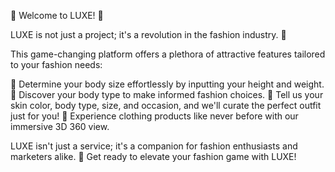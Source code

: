 👗 Welcome to LUXE! 👠

LUXE is not just a project; it's a revolution in the fashion industry. 🌟

This game-changing platform offers a plethora of attractive features tailored to your fashion needs:

📏 Determine your body size effortlessly by inputting your height and weight.
👚 Discover your body type to make informed fashion choices.
🎉 Tell us your skin color, body type, size, and occasion, and we'll curate the perfect outfit just for you!
🔄 Experience clothing products like never before with our immersive 3D 360 view.

LUXE isn't just a service; it's a companion for fashion enthusiasts and marketers alike. 💼 Get ready to elevate your fashion game with LUXE!
